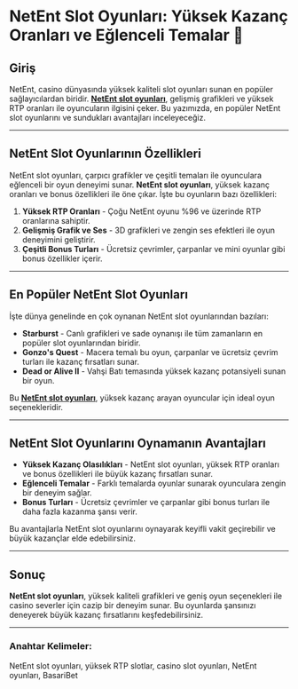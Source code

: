 # NetEnt Slot Oyunları: Yüksek Kazanç Oranları ve Eğlenceli Temalar 🎰

## Giriş

NetEnt, casino dünyasında yüksek kaliteli slot oyunları sunan en popüler sağlayıcılardan biridir. **[NetEnt slot oyunları](https://casinotr.link/gWCRZ4)**, gelişmiş grafikleri ve yüksek RTP oranları ile oyuncuların ilgisini çeker. Bu yazımızda, en popüler NetEnt slot oyunlarını ve sundukları avantajları inceleyeceğiz.

---

## NetEnt Slot Oyunlarının Özellikleri

NetEnt slot oyunları, çarpıcı grafikler ve çeşitli temaları ile oyunculara eğlenceli bir oyun deneyimi sunar. **NetEnt slot oyunları**, yüksek kazanç oranları ve bonus özellikleri ile öne çıkar. İşte bu oyunların bazı özellikleri:

1. **Yüksek RTP Oranları** - Çoğu NetEnt oyunu %96 ve üzerinde RTP oranlarına sahiptir.
2. **Gelişmiş Grafik ve Ses** - 3D grafikleri ve zengin ses efektleri ile oyun deneyimini geliştirir.
3. **Çeşitli Bonus Turları** - Ücretsiz çevrimler, çarpanlar ve mini oyunlar gibi bonus özellikler içerir.

---

## En Popüler NetEnt Slot Oyunları

İşte dünya genelinde en çok oynanan NetEnt slot oyunlarından bazıları:

- **Starburst** - Canlı grafikleri ve sade oynanışı ile tüm zamanların en popüler slot oyunlarından biridir.
- **Gonzo's Quest** - Macera temalı bu oyun, çarpanlar ve ücretsiz çevrim turları ile kazanç fırsatları sunar.
- **Dead or Alive II** - Vahşi Batı temasında yüksek kazanç potansiyeli sunan bir oyun.

Bu **[NetEnt slot oyunları](https://casinotr.link/gWCRZ4)**, yüksek kazanç arayan oyuncular için ideal oyun seçenekleridir.

---

## NetEnt Slot Oyunlarını Oynamanın Avantajları

- **Yüksek Kazanç Olasılıkları** - NetEnt slot oyunları, yüksek RTP oranları ve bonus özellikleri ile büyük kazanç fırsatları sunar.
- **Eğlenceli Temalar** - Farklı temalarda oyunlar sunarak oyunculara zengin bir deneyim sağlar.
- **Bonus Turları** - Ücretsiz çevrimler ve çarpanlar gibi bonus turları ile daha fazla kazanma şansı verir.

Bu avantajlarla NetEnt slot oyunlarını oynayarak keyifli vakit geçirebilir ve büyük kazançlar elde edebilirsiniz.

---

## Sonuç

**NetEnt slot oyunları**, yüksek kaliteli grafikleri ve geniş oyun seçenekleri ile casino severler için cazip bir deneyim sunar. Bu oyunlarda şansınızı deneyerek büyük kazanç fırsatlarını keşfedebilirsiniz.

---

### Anahtar Kelimeler:
NetEnt slot oyunları, yüksek RTP slotlar, casino slot oyunları, NetEnt oyunları, BasariBet
